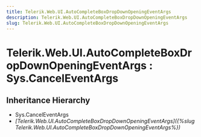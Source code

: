 ```yaml
---
title: Telerik.Web.UI.AutoCompleteBoxDropDownOpeningEventArgs
description: Telerik.Web.UI.AutoCompleteBoxDropDownOpeningEventArgs
slug: Telerik.Web.UI.AutoCompleteBoxDropDownOpeningEventArgs
---
```


# Telerik.Web.UI.AutoCompleteBoxDropDownOpeningEventArgs : Sys.CancelEventArgs

## Inheritance Hierarchy

* Sys.CancelEventArgs
* *[Telerik.Web.UI.AutoCompleteBoxDropDownOpeningEventArgs]({%slug Telerik.Web.UI.AutoCompleteBoxDropDownOpeningEventArgs%})*

